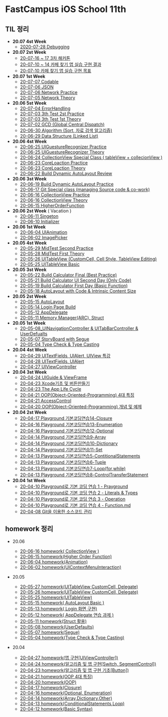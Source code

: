 # FastCampus iOS School 11th



## TIL 정리 

- **20.07 4st Week**
  - [2020-07-28 Debugging](https://github.com/tootoomaa/FastCampus_IOS_school/blob/master/TIL/note/2020-07-28_Debugging)
- **20.07 2st Week**
  - [20-07-16 ~ 17 3차 해커톤]()
  - [20-07-10 ~ 14 카페 찾기 앱 실습 구현 결과](https://github.com/tootoomaa/FastCampus_IOS_school/blob/master/Practice/note/2020-07-13_CafeSpot_Goal)
  - [20-07-10 카페 찾기 앱 실습 구현 목표](https://github.com/tootoomaa/FastCampus_IOS_school/blob/master/Practice/note/2020-07-10_CafeSpot_Goal)
- **20.07 1st Week**
  - [20-07-07 Codable](https://github.com/tootoomaa/FastCampus_IOS_school/blob/master/TIL/note/2020-07-07_Codable.md)
  - [20-07-06 JSON](https://github.com/tootoomaa/FastCampus_IOS_school/blob/master/TIL/note/2020-07-06_JSON.md)
  - [20-07-06 Network Practice](https://github.com/tootoomaa/FastCampus_IOS_school/blob/master/TIL/note/2020-07-06_Network_Practice.md)
  - [20-07-05 Network Theory](https://github.com/tootoomaa/FastCampus_IOS_school/blob/master/TIL/note/2020-07-05_Network_Theory.md)
- **20.06 5st Week**
  - [20-07-04 ErrorHandling](https://github.com/tootoomaa/FastCampus_IOS_school/blob/master/TIL/note/2020-07-04_ErrorHandling_Theory.md)
  - [20-07-03 3th Test 2st Practice](https://github.com/tootoomaa/FastCampus_IOS_school/blob/master/TIL/note/2020-07-03_3차테스트_오후.md)
  - [20-07-03 3th Test 1st Theory](https://github.com/tootoomaa/FastCampus_IOS_school/blob/master/TIL/note/2020-07-03_3차테스트_오전.md)
  - [20-07-02 GCD (Global Central Dispatch)](https://github.com/tootoomaa/FastCampus_IOS_school/blob/master/TIL/note/2020-07-02_GCD.md)
  - [20-06-30 Algorithm (Sort, 자료 검색 알고리즘)](https://github.com/tootoomaa/FastCampus_IOS_school/blob/master/TIL/note/2020-06-30_Algorithm.md)
  - [20-06-29 Data Structure (Linked List)](https://github.com/tootoomaa/FastCampus_IOS_school/blob/master/TIL/note/2020-06-29_DataStructure_LinkedList.md)
- **20.06 4st Week**
  - [20-06-25 UIGuestureRecognizer Practice](https://github.com/tootoomaa/FastCampus_IOS_school/blob/master/TIL/note/2020-06-25_UIGuestureRecognizer_Practice.md)
  - [20-06-25 UIGuestureRecognizer Theory](https://github.com/tootoomaa/FastCampus_IOS_school/blob/master/TIL/note/2020-06-25_UIGuestureRecognizer_Theory.md)
  - [20-06-24 CollectionView Special Class ( tableView + collecionView )](https://github.com/tootoomaa/FastCampus_IOS_school/blob/master/TIL/note/2020-06-24_CollectionView특강.md)
  - [20-06-23 CoreLoaction Practice](https://github.com/tootoomaa/FastCampus_IOS_school/blob/master/TIL/note/2020-06-23_CoreLocation_practice.md)
  - [20-06-23 CoreLoaction Theory](https://github.com/tootoomaa/FastCampus_IOS_school/blob/master/TIL/note/2020-06-23_CoreLocation_theory.md)
  - [20-06-22 Build Dynamic AutoLayout Review](https://github.com/tootoomaa/FastCampus_IOS_school/blob/master/TIL/note/2020-06-22_DynamicLayout_Final.md)
- **20.06 3st Week**
  - [20-06-19 Build Dynamic AutoLayout Practice](https://github.com/tootoomaa/FastCampus_IOS_school/blob/master/TIL/note/2020-06-19_DynamicAutolayout.md)
  - [20-06-17 Git Special class (managing Source code & co-work)](https://github.com/tootoomaa/FastCampus_IOS_school/blob/master/TIL/note/2020-06-17_GithubWithCowork.md)
  - [20-06-16 CollectionView Practice](https://github.com/tootoomaa/FastCampus_IOS_school/blob/master/TIL/note/2020-06-16_CollecionView_Practice.md)
  - [20-06-16 CollectionView Theory](https://github.com/tootoomaa/FastCampus_IOS_school/blob/master/TIL/note/2020-06-16_CollecionView.md)
  - [20-06-15 HigherOrderFunction](https://github.com/tootoomaa/FastCampus_IOS_school/blob/master/TIL/note/2020-06-15_HigherOrderFunction)
- **20.06 2st Week** ( Vacation )
  - [20-06-11 Singeton](https://github.com/tootoomaa/FastCampus_IOS_school/blob/master/TIL/note/2020-06-11_Singleton.md)
  - [20-06-10 Initializer](https://github.com/tootoomaa/FastCampus_IOS_school/blob/master/TIL/note/2020-06-10_initalization.md)
- **20.06 1st Week**
  - [20-06-04 UIAnimation](https://github.com/tootoomaa/FastCampus_IOS_school/blob/master/TIL/note/2020-06-04_UIAnimation.md)
  - [20-06-02 ImagePicker](https://github.com/tootoomaa/FastCampus_IOS_school/blob/master/TIL/note/2020-06-02_imagePicker.md)
- **20.05 4st Week**
  - [20-05-29 MidTest Second Practice](https://github.com/tootoomaa/FastCampus_IOS_school/blob/master/TIL/note/2020-05-29_MidTest_Second.md)
  - [20-05-28 MidTest First Theory](https://github.com/tootoomaa/FastCampus_IOS_school/blob/master/TIL/note/2020-05-28_MidTest_first.md)
  - [20-05-26 UITableView (CustomCell, Cell Style, TableView Editing)](https://github.com/tootoomaa/FastCampus_IOS_school/blob/master/TIL/note/2020-05-26_UITableView.md)
  - [20-05-25 UITableView Basic](https://github.com/tootoomaa/FastCampus_IOS_school/blob/master/TIL/note/2020-05-25_UITableView.md)
- **20.05 3st Week**
  - [20-05-22 Build Calculator Final (Best Practice)](https://github.com/tootoomaa/FastCampus_IOS_school/blob/master/TIL/note/2020-05-22_CalculateUIBuild_Final.md)
  - [20-05-21 Build Calculator UI Second Day (Only Code)](https://github.com/tootoomaa/FastCampus_IOS_school/blob/master/TIL/note/2020-05-21_CalculateUIBuild_OnlyCode.md)
  - [20-05-19 Build Calculator First Day (Basic Function)](https://github.com/tootoomaa/FastCampus_IOS_school/blob/master/TIL/note/2020-05-19_CalculateBuild_BasicFunction.md)
  - [20-05-18 AutoLayout with Code & Intrinsic Content Size](https://github.com/tootoomaa/FastCampus_IOS_school/blob/master/TIL/note/2020-05-18_AutoLayout_code&IntrinsicContentSize.md)
- **20.05 2st Week**
  - [20-05-15 AutoLayout](https://github.com/tootoomaa/FastCampus_IOS_school/blob/master/TIL/note/2020-05-15_AutoLayout.md)
  - [20-05-14 Login Page Build](https://github.com/tootoomaa/FastCampus_IOS_school/blob/master/TIL/note/2020-05-14_LoginPage.md)
  - [20-05-12 AppDelegate](https://github.com/tootoomaa/FastCampus_IOS_school/blob/master/TIL/note/2020-05-12_AppDelegate.md)
  - [20-05-11 Memory Manager(ARC), Struct](https://github.com/tootoomaa/FastCampus_IOS_school/blob/master/TIL/note/2020-05-11_ARC&Strucr.md)
- **20.05 1st Week**
  - [20-05-08_UINavigationController & UITabBarController & UserDefualts](https://github.com/tootoomaa/FastCampus_IOS_school/blob/master/TIL/note/2020-05-08_UINavigationController&UITabBarController&UserDefualts.md)
  - [20-05-07 StoryBoard with Segue](https://github.com/tootoomaa/FastCampus_IOS_school/blob/master/TIL/note/2020-05-07_StoryBoardwithSegue.md)
  - [20-05-04 Type Check & Type Casting](https://github.com/tootoomaa/FastCampus_IOS_school/blob/master/TIL/note/2020-05-04_TypeCheck.md)
- **20.04 4st Week**
  - [20-04-29 UITextFields, UIAlert, UIView 특강](https://github.com/tootoomaa/FastCampus_IOS_school/blob/master/TIL/note/2020-04-29_UITextFields&UIAlert&UIView특강.md)
  - [20-04-28 UITextFields, UIAlert](https://github.com/tootoomaa/FastCampus_IOS_school/blob/master/TIL/note/2020-04-28_UITextFields&UIAlert.md)
  - [20-04-27 UIViewController](https://github.com/tootoomaa/FastCampus_IOS_school/blob/master/TIL/note/2020-04-27_UIViewController.md)
- **20.04 3st Week**
  - [20-04-24 UIGuide & ViewFrame](https://github.com/tootoomaa/FastCampus_IOS_school/blob/master/TIL/note/2020-04-24_UIGuide&ViewFrame.md)
  - [20-04-23 Xcode기초 및 버튼만들기](https://github.com/tootoomaa/FastCampus_IOS_school/blob/master/TIL/note/2020-04-23_Xcode기초_버튼만들기.md)
  - [20-04-23 The App Life Cycle](https://github.com/tootoomaa/FastCampus_IOS_school/blob/master/TIL/note/2020-04-23_AppLifeCycle.md)
  - [20-04-21 OOP(Object-Oriented-Programming) 4대 특징](https://github.com/tootoomaa/FastCampus_IOS_school/blob/master/TIL/note/2020-04-21_OOP4대특징.md)
  - [20-04-21 AccessControl](https://github.com/tootoomaa/FastCampus_IOS_school/blob/master/TIL/note/2020-04-21_접근제어.md)
  - [20-04-20 OOP(Object-Oriented-Programming) 개념 및 예제](https://github.com/tootoomaa/FastCampus_IOS_school/blob/master/TIL/note/2020-04-20_OOP개념.md)
- **20.04 2st Week**
  - [20-04-17 Playground 기본코딩연습14-Closure](https://github.com/tootoomaa/FastCampus_IOS_school/blob/master/TIL/note/2020-04-17_Playground기본코딩연습14-Closure.md)
  - [20-04-16 Playground 기본코딩연습13-Enumeration](https://github.com/tootoomaa/FastCampus_IOS_school/blob/master/TIL/note/2020-04-16_Playground기본코딩연습13-enumeration.md)
  - [20-04-16 Playground 기본코딩연습12-Optional](https://github.com/tootoomaa/FastCampus_IOS_school/blob/master/TIL/note/2020-04-16_Playground기본코딩연습12-Optionals.md)
  - [20-04-14 Playground 기본코딩연습9-Array](https://github.com/tootoomaa/FastCampus_IOS_school/blob/master/TIL/note/2020-04-14_Playground기본코딩연습9-Array.md)
  - [20-04-14 Playground 기본코딩연습10-Dictionary](https://github.com/tootoomaa/FastCampus_IOS_school/blob/master/TIL/note/2020-04-14_Playground기본코딩연습10-Dictionary.md)
  - [20-04-14 Playground 기본코딩연습11-Set](https://github.com/tootoomaa/FastCampus_IOS_school/blob/master/TIL/note/2020-04-14_Playground기본코딩연습11-Set.md) 
  - [20-04-13 Playground 기본코딩연습5-ContitionalStatements](https://github.com/tootoomaa/FastCampus_IOS_school/blob/master/TIL/note/2020-04-13_Playground기본코딩연습5-ContitionalStatements.md)
  - [20-04-13 Playground 기본코딩연습6-Tuple](https://github.com/tootoomaa/FastCampus_IOS_school/blob/master/TIL/note/2020-04-13_Playground기본코딩연습6-Tuple.md)
  - [20-04-13 Playground 기본코딩연습7-Loop(for,while)](https://github.com/tootoomaa/FastCampus_IOS_school/blob/master/TIL/note/2020-04-13_Playground기본코딩연습7-Loop(for,while).md)
  - [20-04-13 Playground 기본코딩연습8-ControlTransferStatement](https://github.com/tootoomaa/FastCampus_IOS_school/blob/master/TIL/note/2020-04-13_Playground기본코딩연습8-ControlTransferStatement.md)
- **20.04 1st Week**
	-  [20-04-10 Playground로 기본 코딩 연습 1 - Prayground](https://github.com/tootoomaa/FastCampus_IOS_school/blob/master/TIL/note/2020-04-10_Playground기본코딩연습1-Prayground.md)
  -  [20-04-10 Playground로 기본 코딩 연습 2 - Literals & Types](https://github.com/tootoomaa/FastCampus_IOS_school/blob/master/TIL/note/2020-04-10_Playground기본코딩연습2-Literals&Types.md)
  -  [20-04-10 Playground로 기본 코딩 연습 3 - Operation](https://github.com/tootoomaa/FastCampus_IOS_school/blob/master/TIL/note/2020-04-10_Playground기본코딩연습3-Operation.md) 
  -  [20-04-10 Playground로 기본 코딩 연습 4 - Function.md](https://github.com/tootoomaa/FastCampus_IOS_school/blob/master/TIL/note/2020-04-10_Playground기본코딩연습4-Function.md)
  -  [20-04-08 Git을 이용한 소스코드 관리](https://github.com/tootoomaa/FastCampus_IOS_school/blob/master/TIL/note/2020-04-08_Git을이용한소스코드관리.md)



## homework 정리


- 20.06

  - [20-06-16 homework( CollectionView )](https://github.com/tootoomaa/FastCampus_IOS_school/blob/master/homework/2020-06-16_homework.md)
  - [20-06-15 homework(Higher Order Function)](https://github.com/tootoomaa/FastCampus_IOS_school/blob/master/homework/2020-06-15_homework.md)
   - [20-06-04 homework(Animation)](https://github.com/tootoomaa/FastCampus_IOS_school/blob/master/homework/2020-06-04_homework.md)
    - [20-06-02 homework(UIContextMenuInteraction)](https://github.com/tootoomaa/FastCampus_IOS_school/blob/master/homework/2020-06-02_homework.md)
- 20.05
  - [20-05-27 homework(UITableView CustomCell, Delegate)](https://github.com/tootoomaa/FastCampus_IOS_school/blob/master/homework/2020-05-27_homework.md)
  - [20-05-26 homework(UITableView CustomCell, Delegate)](https://github.com/tootoomaa/FastCampus_IOS_school/blob/master/homework/2020-05-26_homework.md)
  - [20-05-25 homework(UITableView)](https://github.com/tootoomaa/FastCampus_IOS_school/blob/master/homework/2020-05-25_homework.md)
  - [20-05-15 homework( AutoLayout Basic )](https://github.com/tootoomaa/FastCampus_IOS_school/blob/master/homework/2020-05-15_homework.md)
  - [20-05-13 homework( Login 화면 구현)](https://github.com/tootoomaa/FastCampus_IOS_school/blob/master/homework/2020-05-13_homework.md)
  - [20-05-12 homework( AppDelegate 연습 과제 )](https://github.com/tootoomaa/FastCampus_IOS_school/blob/master/homework/2020-05-12_homework.md)
  - [20-05-11 homework(Struct 활용)](https://github.com/tootoomaa/FastCampus_IOS_school/blob/master/homework/2020-05-11_homework.md)
  - [20-05-08 homework(UserDefaults)](https://github.com/tootoomaa/FastCampus_IOS_school/blob/master/homework/2020-05-08_homework.md)
  - [20-05-07 homework(Segue)](https://github.com/tootoomaa/FastCampus_IOS_school/blob/master/homework/2020-05-07_homework.md)
  - [20-05-04 homework(Type Check & Type Casting)](https://github.com/tootoomaa/FastCampus_IOS_school/blob/master/homework/2020-05-04_homework.md)
- 20.04
  - [20-04-27 homework(앱 구현[UIViewController])](https://github.com/tootoomaa/FastCampus_IOS_school/blob/master/homework/2020-04-27_homework.md)
  - [20-04-24 homework(알고리즘 및 앱 구현[Switch, SegmentControl])](https://github.com/tootoomaa/FastCampus_IOS_school/blob/master/homework/2020-04-24_homework.md)
  - [20-04-23 homework(알고리즘 및 앱 구현 기초[Button])](https://github.com/tootoomaa/FastCampus_IOS_school/blob/master/homework/2020-04-23_homework.md)
  - [20-04-21 homework(OOP 4대 특징)](https://github.com/tootoomaa/FastCampus_IOS_school/blob/master/homework/2020-04-21_homework.md)
  - [20-04-20 homework(OOP)](https://github.com/tootoomaa/FastCampus_IOS_school/blob/master/homework/2020-04-20_homework.md)
  - [20-04-17 homework(Closure)](https://github.com/tootoomaa/FastCampus_IOS_school/blob/master/homework/2020-04-17_homework.md)
  - [20-04-16 homework(Optional, Enumeration)](https://github.com/tootoomaa/FastCampus_IOS_school/blob/master/homework/2020-04-16_homework.md)
  - [20-04-14 homework(Array,Dictionary,Other)](https://github.com/tootoomaa/FastCampus_IOS_school/blob/master/homework/2020-04-14_homework.md)
  - [20-04-13 homework(ConditionalStatements,Loop)](https://github.com/tootoomaa/FastCampus_IOS_school/blob/master/homework/2020-04-13_homework.md)
  - [20-04-12 homework(Basic Syntax)](https://github.com/tootoomaa/FastCampus_IOS_school/blob/master/homework/2020-04-12_homework.md)

